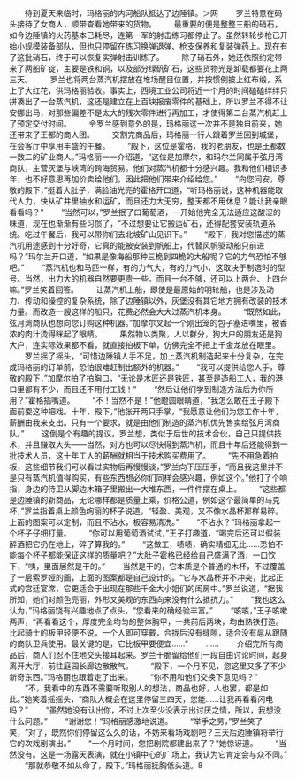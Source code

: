 　　待到夏天来临时，玛格丽的内河船队抵达了边陲镇。＞网
　　罗兰特意在码头接待了女商人，顺带查看她带来的货物。
　　最重要的便是整整三船的硝石，如今边陲镇的火药基本已耗尽，连第一军的射击练习都停止了。虽然转轮步枪已开始小规模装备部队，但也只停留在练习换弹退弹、枪支保养和复装弹药上。现在有了这批硝石，终于可以恢复实弹射击训练了。
　　除了硝石外，她还依照约定带来了两船矿锭，主要是铁和铜，以及部分绿矾矿石，这些货物光是卸载都要花上两三天。
　　罗兰也将两台蒸汽机摆放在堆场醒目位置，并按惯例披上红布缎，系上了大红花，供玛格丽验收。事实上，西境工业公司将近一个月的时间磕磕绊绊只拼凑出了一台蒸汽机，这还是建立在上百块报废零件的基础上，所以罗兰不得不让安娜出马，对那些偏差不是太大的残次零件进行再加工，才使得第二台蒸汽机赶上了预定交付时间。
　　令罗兰感到意外的是，玛格丽这一次并不是独自前来，她还带来了王都的商人团。
　　交割完商品后，玛格丽一行人跟着罗兰回到城堡，在会客厅中享用丰盛的午餐。
　　“殿下，这位是霍格，我的老朋友，也是王都数一数二的矿业商人。”玛格丽一一介绍道，“这位是加摩尔，和玛尔兰同属于弦月湾商队，主营灰堡与峡湾的跨海贸易。他们对蒸汽机都十分感兴趣。我和他们相识多年，也不好意思再加价卖给他们，因此把他们带来介绍给您。”
　　“向您问安，尊敬的殿下，”挺着大肚子，满脸油光亮的霍格开口道，“听玛格丽说，这种机器能取代人力，快从矿井里抽水和运矿，而且还力大无穷，整天都不用休息？能让我亲眼看看吗？”
　　“当然可以，”罗兰抿了口葡萄酒，一开始他完全无法适应这酸涩的味道，现在也渐渐有些习惯了，“不过想要让它搬运矿石，还得配套安装轨道系统。吃过午餐后，我可以带你们去北坡矿山见识下。”
　　“殿下，我对您描述的蒸汽机用途感到十分好奇，它真的能被安装到帆船上，代替风帆驱动船只前进吗？”玛尔兰开口道，“如果是像海船那种三桅到四桅的大船呢？它的力气恐怕不够吧。”
　　“蒸汽机也和马匹一样，有的力气大，有的力气小，这取决于制造时的型号。当然，出力大的机器自然要更贵一些。而且一台不够，还可以上两台、上四台嘛。”罗兰笑着回答。
　　让蒸汽机上船，即使是最原始的明轮船，也是涉及动力、传动和操控的复杂系统，除了边陲镇以外，灰堡没有其它地方拥有改装的技术力量。而改造一艘这样的船只，花费必然会大大过蒸汽机本身。
　　“既然如此，弦月湾商队也想向您订购这种机器。”加摩尔叉起一个刚出笼的包子塞进嘴里，被香浓的肉汁烫得眯起了眼睛。
　　果然物以类聚，人以群分，狗大户的朋友还是狗大户，连实际效果都不看，就直接拍板下单，仿佛完全不把上千金龙放在眼里。
　　罗兰摇了摇头，“可惜边陲镇人手不足，加上蒸汽机制造起来十分复杂，在完成玛格丽的订单前，恐怕很难赶制出额外的机器。”
　　“我可以提供给您人手，尊敬的殿下，”加摩尔拍了拍胸口，“无论是木匠还是铁匠，甚至是造船工人，我的港口里都有不少，而且还不用付工钱！”
　　“然后让他们学到制造方法后为你所用？”霍格插嘴道。
　　“不！当然不是！”他瞪圆眼睛道，“我怎么敢在王子殿下面前耍这种把戏。十年，殿下，”他张开两只手掌，“我愿意让他们为您工作十年，薪酬由我来支出。只有一个要求，就是由他们制造的蒸汽机优先售卖给弦月湾商队。”
　　这倒是个有趣的提议，罗兰想，类似于后世的技术合伙，自己只提供技术，并且赚取大头——当然，对方也可以尽快得到蒸汽机，而且十年后还能得到一批技术人员，这十年工人的薪酬就相当于技术购买费用了。
　　“先不用急着拍板，这些细节我们可以看过实物后再慢慢谈，”罗兰向下压压手，“而且我这里并不是只有蒸汽机值得购买，有些东西想必你们同样会感兴趣，例如这个。”他打了个响指，身边的侍卫从脚边木箱子里搬出一大堆东西，一件件摆在桌上。
　　“这些都是边陲镇的新商品，无论哪样都是质量上乘，价格公道，例如这个最简单的马克杯，”罗兰指着桌上颜色绚丽的杯子说道，“轻盈、美观，又不像水晶杯那样易碎。上面的图案可以定制，而且不沾水，极容易清洗。”
　　“不沾水？”玛格丽拿起一个杯子仔细打量。
　　“你可以用葡萄酒试试，”王子打趣道，“喝完后还可以假装醉酒把它扔在地上，碎了算我的。”
　　“这做工，啧啧，确实精细无比……恐怕不能每个杯子都能保证这样的质量吧？”大肚子霍格已经给自己盛满了酒，一口饮下，“咦，里面居然是干的。”
　　当然是干的，它本质是个普通的木杯，不过覆盖了一层索罗娅的画，上面的图案都是自己设计的。“它与水晶杯并不冲突，比起正式的宫廷宴席，它更适合于出现在那些千金大小姐们的闺房中。”罗兰说道，“据我所知，她们对颜色亮丽，外形又美观的东西向来没有什么抵抗力。”
　　“我也这么认为，”玛格丽饶有兴趣地点了点头，“您看来的确经验丰富。”
　　“咳咳，”王子咳嗽两声，“再看看这个，厚度完全均匀的整体胸甲，一共前后两块，均由熟铁打造。比起骑士的板甲轻便不说，一个人即可穿戴，合拢后没有缝隙，适合没有扈从跟随的商队卫兵使用。最关键的是，它比板甲要便宜……”
　　……
　　介绍完所有商品后，商人们忍不住地交头接耳起来。罗兰干脆留给他们一段自由讨论时间，起身离开大厅，前往庭园长廊边散散气。
　　“殿下，一个月不见，您这里又多了不少新奇东西。”玛格丽也跟着走了出来。
　　“你不用和他们交换下意见吗？”
　　“不，我看中的东西不需要听取别人的想法，商品也好，人也罢，都是如此。”她笑着摇摇头，“商队大概会在这里停留三四天，您能……让我再看看闪电吗？”
　　“虽然她没有认出你，不过上次至少没表示出讨厌之情，所以，我想没什么问题。”
　　“谢谢您！”玛格丽感激地说道。
　　“举手之劳，”罗兰笑了笑，“对了，既然你们停留这么久的话，不妨来看场戏剧吧？三天后边陲镇将举行它的次戏剧演出。”
　　“一个月时间，您把剧院都建出来了？”她惊讶道。
　　“当然没有。这是一场露天表演，就在小镇中心的广场上，我认为它肯定会与众不同。”
　　“那就恭敬不如从命了，殿下。”玛格丽抚胸低头道。8